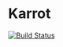 Karrot
======

[![Build Status](https://travis-ci.org/purpleKarrot/Karrot.png?branch=develop)](https://travis-ci.org/purpleKarrot/Karrot)
